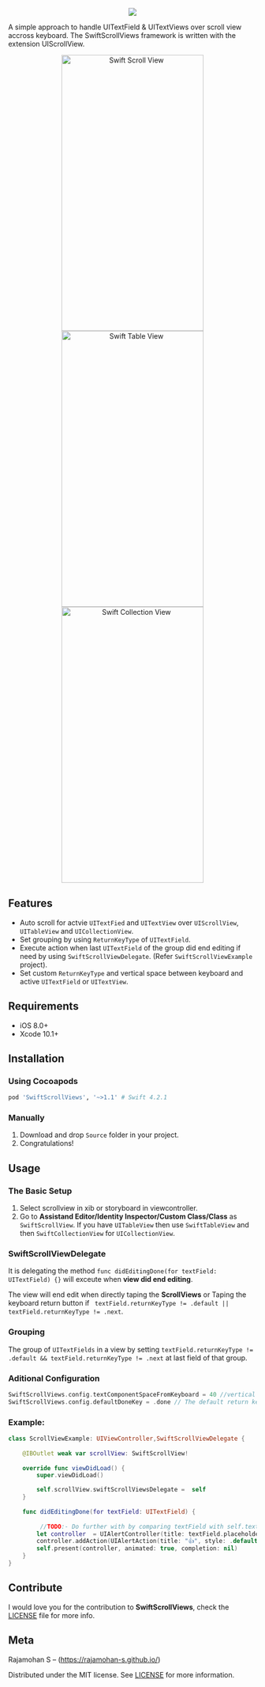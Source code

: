 <p align="center">
  <img src="https://rajamohan-s.github.io/swiftscrollviews/logo.png">
</p>
<p>
A simple approach to handle UITextField & UITextViews over scroll view accross keyboard. The SwiftScrollViews framework is written with the extension UIScrollView.
</p>
<p align="center">
  <img width = "288" height = "558" src="https://rajamohan-s.github.io/swiftscrollviews/demo/SwiftScrollView.gif" alt="Swift Scroll View">
 <img width = "288" height = "558" src="https://rajamohan-s.github.io/swiftscrollviews/demo/SwiftTableView.gif" alt="Swift Table View">
  <img width = "288" height = "558" src="https://rajamohan-s.github.io/swiftscrollviews/demo/SwiftCollectionView.gif" alt="Swift Collection View">
</p>

## Features

- Auto scroll for actvie `UITextFied` and `UITextView` over `UIScrollView`, `UITableView` and `UICollectionView`.
- Set grouping by using `ReturnKeyType` of `UITextField`.
- Execute action when last `UITextField` of the group did end editing if need by using `SwiftScrollViewDelegate`. (Refer `SwiftScrollViewExample` project).
- Set custom `ReturnKeyType` and vertical space between keyboard and active `UITextField` or `UITextView`.

## Requirements

- iOS 8.0+
- Xcode 10.1+

## Installation

### Using Cocoapods

```ruby
pod 'SwiftScrollViews', '~>1.1' # Swift 4.2.1
```

### Manually
1. Download and drop ```Source``` folder in your project.  
2. Congratulations! 

## Usage

### The Basic Setup
   1. Select scrollview in xib or storyboard in viewcontroller.
   2. Go to **Assistand Editor/Identity Inspector/Custom Class/Class** as `SwiftScrollView`. If you have `UITableView` then use `SwiftTableView` and then `SwiftCollectionView` for `UICollectionView`.

### SwiftScrollViewDelegate

It is delegating the method ```func didEditingDone(for textField: UITextField) {}``` will exceute when **view did end editing**.

 The view will end edit when directly taping the **ScrollViews** or Taping the keyboard return button if ` textField.returnKeyType != .default || textField.returnKeyType != .next`.
 
 ### Grouping
 
  The group of `UITextFields` in a view by setting `textField.returnKeyType != .default && textField.returnKeyType != .next` at last field of that group.

### Aditional Configuration 

```swift
SwiftScrollViews.config.textComponentSpaceFromKeyboard = 40 //vertical space between keyboard and active text field or text view.
SwiftScrollViews.config.defaultDoneKey = .done // The default return key of last text field over the scroll view.
```

### Example:
```swift
class ScrollViewExample: UIViewController,SwiftScrollViewDelegate {
  
    @IBOutlet weak var scrollView: SwiftScrollView!
    
    override func viewDidLoad() {
        super.viewDidLoad()

        self.scrollView.swiftScrollViewsDelegate =  self
    }
    
    func didEditingDone(for textField: UITextField) {
          
         //TODO:- Do further with by comparing textField with self.textField
        let controller  = UIAlertController(title: textField.placeholder ?? "Place Holder Nil", message: "✅ Editing Done!", preferredStyle: .alert)
        controller.addAction(UIAlertAction(title: "👍", style: .default, handler: nil))
        self.present(controller, animated: true, completion: nil)
    }
}
```
## Contribute
I would love you for the contribution to **SwiftScrollViews**, check the [LICENSE](https://github.com/RAJAMOHAN-S/SwiftScrollViews/blob/master/LICENSE.md) file for more info.

## Meta

Rajamohan S – (https://rajamohan-s.github.io/)

Distributed under the MIT license. See [LICENSE](https://github.com/RAJAMOHAN-S/SwiftScrollViews/blob/master/LICENSE.md) for more information.
